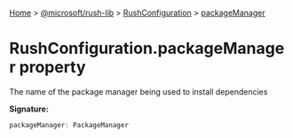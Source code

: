 [Home](./index) &gt; [@microsoft/rush-lib](./rush-lib.md) &gt; [RushConfiguration](./rush-lib.rushconfiguration.md) &gt; [packageManager](./rush-lib.rushconfiguration.packagemanager.md)

# RushConfiguration.packageManager property

The name of the package manager being used to install dependencies

**Signature:**
```javascript
packageManager: PackageManager
```
